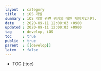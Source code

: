 ```yaml
---
layout  : category
title   : iOS 개발
summary : iOS 개발 관련 위키의 메인 페이지입니다.
date    : 2020-09-11 12:00:03 +0900
updated : 2020-09-11 12:00:03 +0900
tag     : develop, iOS
toc     : true
public  : true
parent  : [[develop]]
latex   : false
---
```

* TOC
{:toc}

